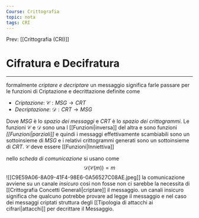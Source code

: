 ```yaml
---
Course: Crittografia
topic: nota
tags: CRI
---
```


Prev: [[Crittografia (CRI)]]

# Cifratura e Decifratura
---
formalmente _criptare e decriptare_ un messaggio significa farle passare per le funzioni di Criptazione e decrittazione definite come 

- _Criptazione_: $\mathcal{C}:MSG \rightarrow CRT$
- _Decriptazione_: $\mathcal{D}:CRT \rightarrow MSG$

Dove $MSG$ è lo _spazio dei messaggi_ e $CRT$ è lo _spazio dei crittogrammi_.
Le funzioni $\mathcal{C}$ e $\mathcal{D}$ sono una l [[Funzioni|inversa]] del altra e sono funzioni _[[Funzioni|parziali]]_ e quindi i messaggi effettivamente scambiabili sono un sottoinsieme di $MSG$ e i relativi crittogrammi generati sono un sottoinsieme di $CRT$. $\mathcal{C}$ deve essere [[Funzioni|Inniettiva]] 

nello _scheda di comunicazione_ si usano come 
$$\mathcal{D}(\mathcal{C}(m)) = m$$
![[C9E59A06-8A09-41F4-98E6-0A56527C08AE.jpeg]]
la comunicazione avviene su un canale _insicuro_ cosi non fosse non ci sarebbe la necessita di [[Crittografia Concetti Generali|criptare]] il messaggio. un canali insicuro significa che qualcuno potrebbe provare ad legge il messaggio e nel caso dei messaggi criptati struttura degli [[Tipologia di attacchi ai cifrari|attacchi]] per decrittare il Messaggio.

